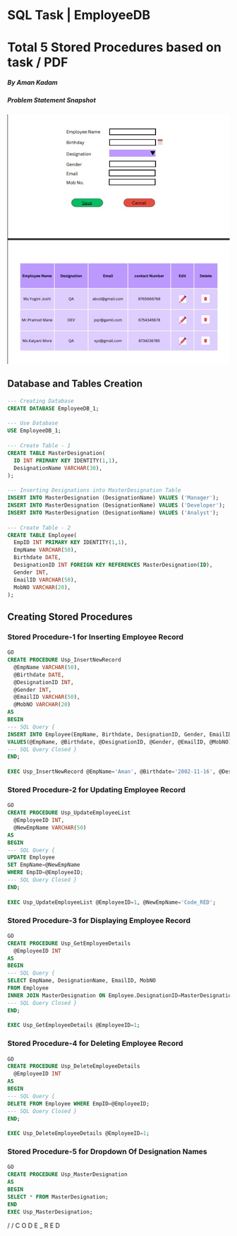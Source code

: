 # SQL Task | EmployeeDB
# Total 5 Stored Procedures based on task / PDF
##### By Aman Kadam
##### Problem Statement Snapshot
![SS of UI](https://github.com/AmanKadam-16/Internship_Notes/blob/SQL-Task-%7C-Notes-%7C-Queries/Task-Practical.jpg)
## Database and Tables Creation

```sql
--- Creating Database
CREATE DATABASE EmployeeDB_1;

--- Use Database
USE EmployeeDB_1;

--- Create Table - 1
CREATE TABLE MasterDesignation(
  ID INT PRIMARY KEY IDENTITY(1,1),
  DesignationName VARCHAR(30),
);

--- Inserting Designations into MasterDesignation Table
INSERT INTO MasterDesignation (DesignationName) VALUES ('Manager');
INSERT INTO MasterDesignation (DesignationName) VALUES ('Developer');
INSERT INTO MasterDesignation (DesignationName) VALUES ('Analyst');

--- Create Table - 2
CREATE TABLE Employee(
  EmpID INT PRIMARY KEY IDENTITY(1,1),
  EmpName VARCHAR(50),
  Birthdate DATE,
  DesignationID INT FOREIGN KEY REFERENCES MasterDesignation(ID),
  Gender INT,
  EmailID VARCHAR(50),
  MobNO VARCHAR(20),
);
```

## Creating Stored Procedures

### Stored Procedure-1 for Inserting Employee Record

```sql
GO
CREATE PROCEDURE Usp_InsertNewRecord
  @EmpName VARCHAR(50),
  @Birthdate DATE,
  @DesignationID INT,
  @Gender INT,
  @EmailID VARCHAR(50),
  @MobNO VARCHAR(20)
AS
BEGIN
--- SQL Query {
INSERT INTO Employee(EmpName, Birthdate, DesignationID, Gender, EmailID, MobNO)
VALUES(@EmpName, @Birthdate, @DesignationID, @Gender, @EmailID, @MobNO);
--- SQL Query Closed }
END;

EXEC Usp_InsertNewRecord @EmpName='Aman', @Birthdate='2002-11-16', @DesignationID=1, @Gender=1, @EmailID='aman@gmail.com', @MobNo='2748731798';
```

### Stored Procedure-2 for Updating Employee Record

```sql
GO
CREATE PROCEDURE Usp_UpdateEmployeeList
  @EmployeeID INT,
  @NewEmpName VARCHAR(50)
AS
BEGIN
--- SQL Query {
UPDATE Employee 
SET EmpName=@NewEmpName
WHERE EmpID=@EmployeeID;
--- SQL Query Closed }
END;

EXEC Usp_UpdateEmployeeList @EmployeeID=1, @NewEmpName='Code_RED';
```

### Stored Procedure-3 for Displaying Employee Record

```sql
GO
CREATE PROCEDURE Usp_GetEmployeeDetails
  @EmployeeID INT
AS
BEGIN
--- SQL Query {
SELECT EmpName, DesignationName, EmailID, MobNO 
FROM Employee
INNER JOIN MasterDesignation ON Employee.DesignationID=MasterDesignation.ID WHERE EmpID=@EmployeeID;
--- SQL Query Closed }
END;

EXEC Usp_GetEmployeeDetails @EmployeeID=1;
```

### Stored Procedure-4 for Deleting Employee Record

```sql
GO
CREATE PROCEDURE Usp_DeleteEmployeeDetails 
  @EmployeeID INT
AS
BEGIN
--- SQL Query {
DELETE FROM Employee WHERE EmpID=@EmployeeID;
--- SQL Query Closed }
END;

EXEC Usp_DeleteEmployeeDetails @EmployeeID=1;
```
### Stored Procedure-5 for Dropdown Of Designation Names
``` SQL
GO
CREATE PROCEDURE Usp_MasterDesignation
AS 
BEGIN
SELECT * FROM MasterDesignation;
END
EXEC Usp_MasterDesignation;
```
/ / C O D E  _  R E D
